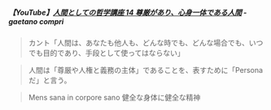 ##### 【YouTube】[人間としての哲学講座 14 尊厳があり、心身一体である人間](https://youtu.be/FP1Trg8xwjM?si=P_bWM8wn9xuYUWGY) - gaetano compri

> カント「人間は、あなたも他人も、どんな時でも、どんな場合でも、いつでも目的であり、手段として使ってはならない」

> 人間は「尊厳や人権と義務の主体」であることを、表すために「Persona だ」と言う。

> Mens sana in corpore sano 健全な身体に健全な精神
